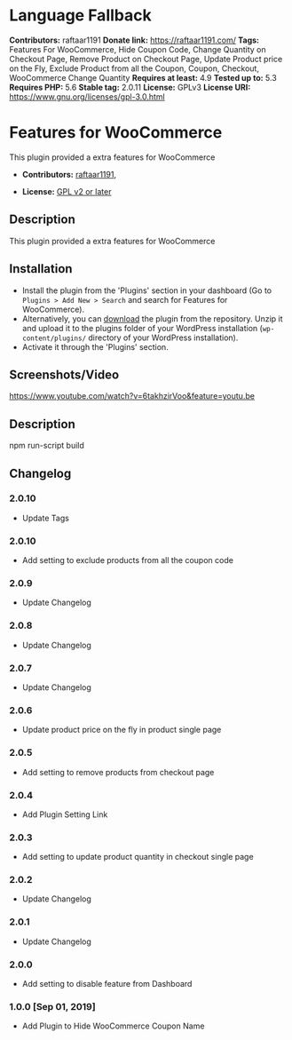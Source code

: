 # Language Fallback #
**Contributors:** raftaar1191
**Donate link:** https://raftaar1191.com/
**Tags:** Features For WooCommerce, Hide Coupon Code, Change Quantity on Checkout Page, Remove Product on Checkout Page, Update Product price on the Fly, Exclude Product from all the Coupon, Coupon, Checkout, WooCommerce Change Quantity
**Requires at least:** 4.9
**Tested up to:** 5.3
**Requires PHP:** 5.6
**Stable tag:** 2.0.11
**License:** GPLv3
**License URI:** https://www.gnu.org/licenses/gpl-3.0.html

# Features for WooCommerce #

This plugin provided a extra features for WooCommerce


* **Contributors:** [raftaar1191](http://profiles.wordpress.org/raftaar1191),


* **License:** [GPL v2 or later]( http://www.gnu.org/licenses/gpl-2.0.html)

## Description ##

This plugin provided a extra features for WooCommerce

## Installation ##

* Install the plugin from the 'Plugins' section in your dashboard (Go to `Plugins > Add New > Search` and search for Features for WooCommerce).
* Alternatively, you can [download](http://downloads.wordpress.org/plugin/features-for-woocommerce.zip "Download Features for WooCommerce") the plugin from the repository. Unzip it and upload it to the plugins folder of your WordPress installation (`wp-content/plugins/` directory of your WordPress installation).
* Activate it through the 'Plugins' section.

## Screenshots/Video ##

https://www.youtube.com/watch?v=6takhzirVoo&feature=youtu.be

## Description ##

npm run-script build 


## Changelog ##
### 2.0.10 ###
   * Update Tags
   
### 2.0.10 ###
   * Add setting to exclude products from all the coupon code

### 2.0.9 ###
   * Update Changelog

### 2.0.8 ###
   * Update Changelog

### 2.0.7 ###
   * Update Changelog
   
### 2.0.6 ###
   * Update product price on the fly in product single page
   
### 2.0.5 ###
   * Add setting to remove products from checkout page

### 2.0.4 ###
   * Add Plugin Setting Link
   
### 2.0.3 ###
   * Add setting to update product quantity in checkout single page
   
### 2.0.2 ###
   * Update Changelog

### 2.0.1 ###
   * Update Changelog
   
### 2.0.0 ###
   * Add setting to disable feature from Dashboard

### 1.0.0 [Sep 01, 2019] ###
   * Add Plugin to Hide WooCommerce Coupon Name